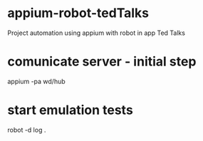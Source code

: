 # appium-robot-tedTalks
Project automation using appium with robot in app Ted Talks

# comunicate server - initial step
appium -pa wd/hub

# start emulation tests
robot -d log .